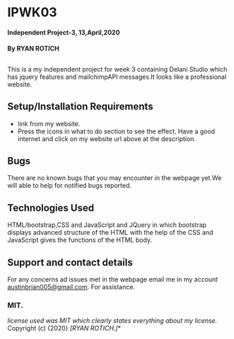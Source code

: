 # IPWK03
#### Independent Project-3,  13,April,2020
#### By **RYAN ROTICH**
##
This is a my independent project for week 3 containing Delani Studio which has jquery features and mailchimpAPI messages.It looks like a professional website.
## Setup/Installation Requirements
* link from my website.
* Press the icons in what to do section to see the effect.
Have a good internet and click on my website url above at the description.
## Bugs
There are no known bugs that you may encounter in the webpage yet.We will able to help for notified bugs reported.
## Technologies Used
HTML/bootstrap,CSS and JavaScript and JQuery in which bootstrap displays advanced structure of the HTML with the help of the CSS and JavaScript gives the functions of the HTML body.
## Support and contact details
For any concerns ad issues met in the webpage email me in my account austinbrian005@gmail.com. For assistance.
### MIT.
*license used was MIT which clearly states everything about my license.*
Copyright (c) {2020} *[RYAN ROTICH.]**
